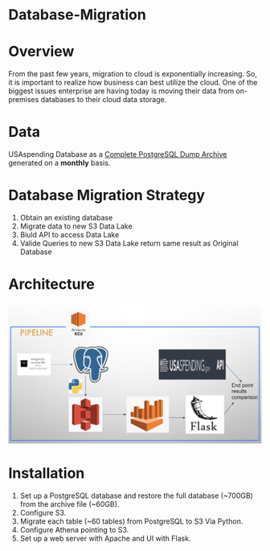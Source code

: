 # Database-Migration
# Overview
From the past few years, migration to cloud is exponentially increasing. So, it is important to realize how business can best utilize the cloud. One of the biggest issues enterprise are having today is moving their data from on-premises databases to their cloud data storage.

# Data
USAspending Database as a [Complete PostgreSQL Dump Archive](https://files.usaspending.gov/database_download/) generated on a **monthly** basis.

# Database Migration Strategy
  1. Obtain an existing database
  2. Migrate data to new S3 Data Lake
  3. Biuld API to access Data Lake
  4. Valide Queries to new S3 Data Lake return same result as Original Database

# Architecture
![eh](https://github.com/machhe1/Database-Migration/blob/master/PostgresToS3image.PNG)

# Installation
  1. Set up a PostgreSQL database and restore the full database (~700GB) from the archive file (~60GB).
  2. Configure S3.
  3. Migrate each table (~60 tables) from PostgreSQL to S3 Via Python.
  4. Configure Athena pointing to S3.
  5. Set up a web server with Apache and UI with Flask.
